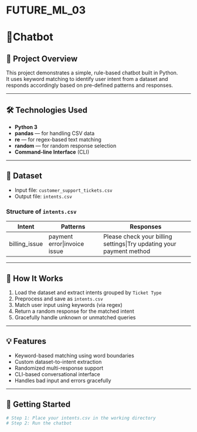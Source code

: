 # FUTURE_ML_03
# 🤖Chatbot 

## 📌 Project Overview

This project demonstrates a simple, rule-based chatbot built in Python.  
It uses keyword matching to identify user intent from a dataset and responds accordingly based on pre-defined patterns and responses.

---

## 🛠️ Technologies Used

- **Python 3**
- **pandas** — for handling CSV data
- **re** — for regex-based text matching
- **random** — for random response selection
- **Command-line Interface** (CLI)

---

## 📂 Dataset

- Input file: `customer_support_tickets.csv`
- Output file: `intents.csv`

### Structure of `intents.csv`
| Intent | Patterns | Responses |
|--------|----------|-----------|
| billing_issue | payment error\|invoice issue | Please check your billing settings\|Try updating your payment method |

---

## 🔁 How It Works

1. Load the dataset and extract intents grouped by `Ticket Type`
2. Preprocess and save as `intents.csv`
3. Match user input using keywords (via regex)
4. Return a random response for the matched intent
5. Gracefully handle unknown or unmatched queries

---

## 💡 Features

- Keyword-based matching using word boundaries
- Custom dataset-to-intent extraction
- Randomized multi-response support
- CLI-based conversational interface
- Handles bad input and errors gracefully

---

## 🚀 Getting Started

```bash
# Step 1: Place your intents.csv in the working directory
# Step 2: Run the chatbot

